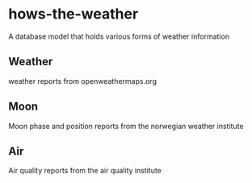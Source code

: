 # hows-the-weather
A database model that holds various forms of weather information

## Weather
weather reports from openweathermaps.org

## Moon
Moon phase and position reports from the norwegian weather institute

## Air
Air quality reports from the air quality institute